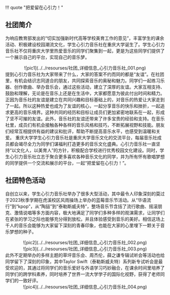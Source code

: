 !!! quote "把爱留在心引力！"

## 社团简介
为响应教育部发出的“切实加强新时代高等学校美育工作的意见”，丰富学生的课余活动、积极建设校园潮流文化，学生心引力音乐社在重庆大学诞生了。学生心引力音乐社不仅将重庆大学里热爱音乐的同学们聚集到一起，更是为这些同学们提供了一个展示自己的平台，实现自己的音乐梦。  
<center>![pic1](../../resourses/社团_详细信息_心引力音乐社_001.png)</center>  
提到心引力音乐社为大家带来了什么，大家的答案不约而同的都是“友谊”。在社团里，有机会结识志同道合的朋友，共同探索音乐的奥秘和魅力。同学们一起练习乐器、创作歌曲、举办音乐会，通过这些活动，建立了深厚的友谊。大家互相支持、鼓励和理解，无论是在音乐上还是在生活中，大家都愿意为彼此付出时间和精力。正因为音乐社的友谊是建立在共同兴趣和目标基础上的，对音乐的热爱让大家走到了一起。所以这种热爱也成为了友谊的核心，一起分享音乐的快乐和挫折，一起追求更高的音乐境界。这种共同的经历和目标让成员们更加紧密地联系在一起，形成了坚不可摧的友谊。此外，音乐社的友谊还带来了许多宝贵的经验和支持。在音乐社里，成员们有机会接触各种各样的音乐风格和技巧，不断拓展视野和技能。朋友们经常互相提供有益的建议和批评，帮助不断提高音乐水平，也感受到温暖和关爱。  
重庆大学学生心引力音乐社是重庆大学音乐文化的交流平台，每届音乐社成员都会竭尽全力为同学们谋福利打造更多的音乐文化盛典。心引力音乐社一直坚持“以文化人，以美育人”的方针，积极配合学校进行优秀校园文化建设。同时，学生心引力音乐社立志于聚合更多喜欢各种音乐文化的同学，并为所有怀有歌唱梦想的同学提供一个交流和展示的平台，一起“把爱留在心引力！”。  

## 社团特色活动
自创立以来，学生心引力音乐社举办了很多大型活动，其中最令人印象深刻的莫过于2023秋季学期在虎溪校区风雨操场上举办的蓝莓音乐节活动。从“华语流行”到“kpop”，从“陶喆”到“泰勒斯威夫特”，整场音乐节含括了流行歌曲、摇滚朋克、激情说唱等多方面内容，极大地满足了同学们多种多样的观演需求，让同学们在紧张的学习之际也能够充分得到放松，并且体验感受到音乐的美好。相信这场上千人的音乐会能够为大家留下深刻的青春印象，也能在大家的心里埋下一颗关于音乐梦想的种子。  
<center>![pic2](../../resourses/社团_详细信息_心引力音乐社_002.png)</center>  
<center>![pic3](../../resourses/社团_详细信息_心引力音乐社_003.png)</center>  
此外不定期举办的多样主题的草坪音乐会、周杰伦，薛之谦专辑试听会等活动也给同学留下了深刻的印象，其中Taylor Swift（泰勒斯威夫特）系列新专试听会是最受欢迎的，其通过将同学们的音乐爱好与外语学习巧妙融合，在课余时间里培养了同学们的跨学科素养，同时培养了世界一流大学学子的国际化视野，获得了老师同学们的一致好评。  
<center>![pic4](../../resourses/社团_详细信息_心引力音乐社_004.png)</center>  
